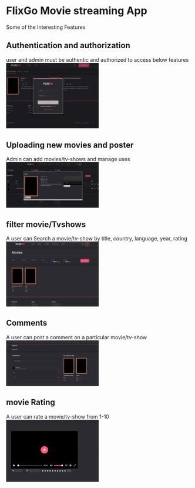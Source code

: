 # FlixGo Movie streaming App

Some of the Interesting  Features 

## Authentication and authorization

user and admin must be authentic and authorized to access below features
<img src="https://github.com/Patrick-BP/projects/blob/main/Angular-Projects/flixgo/login.png" width="50%"/>

## Uploading new movies and poster

Admin can add movies/tv-shows and manage uses 
<img src="https://github.com/Patrick-BP/projects/blob/main/Angular-Projects/flixgo/uploadmovie.png" width="50%"/>

## filter movie/Tvshows 

A user can Search a movie/tv-show by title, country, language, year, rating
<img src="https://github.com/Patrick-BP/projects/blob/main/Angular-Projects/flixgo/filter.png" width="50%"/>

## Comments

A user can post a comment on a particular movie/tv-show
<img src="https://github.com/Patrick-BP/projects/blob/main/Angular-Projects/flixgo/comments.png" width="50%"/>

## movie Rating

A user can rate a movie/tv-show from 1-10
<img src="https://github.com/Patrick-BP/projects/blob/main/Angular-Projects/flixgo/rating.png" width="50%"/>